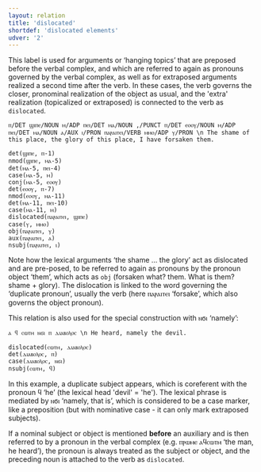 ```yaml
---
layout: relation
title: 'dislocated'
shortdef: 'dislocated elements'
udver: '2'
---
```


This label is used for arguments or ‘hanging topics’ that are preposed before the verbal complex, and which are referred to again as pronouns governed by the verbal complex, as well as for extraposed arguments realized a second time after the verb. In these cases, the verb governs the closer, pronominal realization of the object as usual, and the 'extra' realization (topicalized or extraposed) is connected to the verb as `dislocated`.

~~~ sdparse
ⲡ/DET ϣⲓⲡⲉ/NOUN ⲙ/ADP ⲡⲉⲓ/DET ⲙⲁ/NOUN ,/PUNCT ⲡ/DET ⲉⲟⲟⲩ/NOUN ⲙ/ADP ⲡⲉⲓ/DET ⲙⲁ/NOUN ⲁ/AUX ⲓ/PRON ⲡⲁⲣⲁⲓⲧⲉⲓ/VERB ⲙⲙⲟ/ADP ⲩ/PRON \n The shame of this place, the glory of this place, I have forsaken them.

det(ϣⲓⲡⲉ, ⲡ-1)
nmod(ϣⲓⲡⲉ, ⲙⲁ-5)
det(ⲙⲁ-5, ⲡⲉⲓ-4)
case(ⲙⲁ-5, ⲙ)
conj(ⲙⲁ-5, ⲉⲟⲟⲩ)
det(ⲉⲟⲟⲩ, ⲡ-7)
nmod(ⲉⲟⲟⲩ, ⲙⲁ-11)
det(ⲙⲁ-11, ⲡⲉⲓ-10)
case(ⲙⲁ-11, ⲙ)
dislocated(ⲡⲁⲣⲁⲓⲧⲉⲓ, ϣⲓⲡⲉ)
case(ⲩ, ⲙⲙⲟ)
obj(ⲡⲁⲣⲁⲓⲧⲉⲓ, ⲩ)
aux(ⲡⲁⲣⲁⲓⲧⲉⲓ, ⲁ) 
nsubj(ⲡⲁⲣⲁⲓⲧⲉⲓ, ⲓ)
~~~

Note how the lexical arguments ‘the shame … the glory’ act as dislocated and are pre-posed, to be referred to again as pronouns by the pronoun object ‘them’, which acts as `obj` (forsaken what? them. What is them? shame + glory). The dislocation is linked to the word governing the ‘duplicate pronoun’, usually the verb (here ⲡⲁⲣⲁⲓⲧⲉⲓ ‘forsake’, which also governs the object pronoun).

This relation is also used for the special construction with ⲛϭⲓ ‘namely’: 

~~~ sdparse
ⲁ ϥ ⲥⲱⲧⲙ ⲛϭⲓ ⲡ ⲇⲓⲁⲃⲟⲗⲟⲥ \n He heard, namely the devil.

dislocated(ⲥⲱⲧⲙ, ⲇⲓⲁⲃⲟⲗⲟⲥ)
det(ⲇⲓⲁⲃⲟⲗⲟⲥ, ⲡ)
case(ⲇⲓⲁⲃⲟⲗⲟⲥ, ⲛϭⲓ)
nsubj(ⲥⲱⲧⲙ, ϥ)
~~~

In this example, a duplicate subject appears, which is coreferent with the pronoun ϥ ‘he’ (the lexical head 'devil' = 'he'). The lexical phrase is mediated by ⲛϭⲓ ‘namely, that is’, which is considered to be a case marker, like a preposition (but with nominative case - it can only mark extraposed subjects). 

If a nominal subject or object is mentioned **before** an auxiliary and is then referred to by a pronoun in the verbal complex (e.g. ⲡⲣⲱⲙⲉ ⲁϥⲥⲱⲧⲙ ‘the man, he heard’), the pronoun is always treated as the subject or object, and the preceding noun is attached to the verb as `dislocated`. 
<!-- Interlanguage links updated Po 11. listopadu 2024, 20:10:51 CET -->
